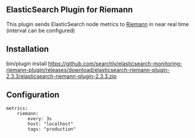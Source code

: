 ## ElasticSearch Plugin for Riemann

This plugin sends ElasticSearch node metrics to [Riemann](http://riemann.io/) in near real time (interval can be configured)


## Installation

bin/plugin install https://github.com/searchly/elasticsearch-monitoring-riemann-plugin/releases/download/elasticsearch-riemann-plugin-2.3.3/elasticsearch-riemann-plugin-2.3.3.zip

## Configuration

```
metrics:
    riemann:
        every: 3s
        host: "localhost"
        tags: "production"
```
